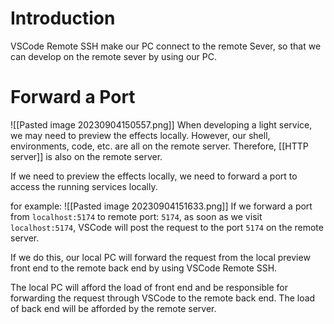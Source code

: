 # Introduction
VSCode Remote SSH make our PC connect to the remote Sever, so that we can develop on the remote sever by using our PC.
# Forward a Port
![[Pasted image 20230904150557.png]]
When developing a light service, we may need to preview the effects locally.
However, our shell, environments, code, etc. are all on the remote server.
Therefore, [[HTTP server]] is also on the remote server.

If we need to preview the effects locally, we need to forward a port to access the running services locally.

for example:
![[Pasted image 20230904151633.png]]
If we forward a port from `localhost:5174` to remote port: `5174`, as soon as we visit `localhost:5174`, VSCode will post the request to the port `5174` on the remote server.

If we do this, our local PC will forward the request from the local preview front end to the remote back end by using VSCode Remote SSH.

The local PC will afford the load of front end and be responsible for forwarding the request through VSCode to the remote back end.
The load of back end will be afforded by the remote server.

